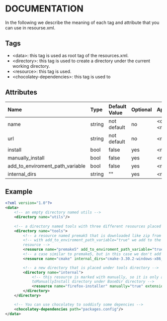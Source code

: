 # DOCUMENTATION

In the following we describe the meaning of each tag and attribute that you can use in resourse.xml.

## Tags
- \<data\>: this tag is used as root tag of the resources.xml.
- \<directory\>: this tag is used to create a directory under the current working directory. 
- \<resource\>: this tag is used.  
- \<chocolatey-dependencies\>: this tag is used to 

## Attributes

| Name                              | Type  | Default Value | Optional  | Appliable                     |
|:----------------------------------|:------|:--------------|:----------|:------------------------------|
|name                               |string | not default   | no        | \<directory\>,\<resource\>    |
|url                                |string | not default   | no        | \<resource\>                  |
|install                            |bool   | false         | yes       | \<resource\>                  |
|manually_install                   |bool   | false         | yes       | \<resource\>                  |
|add_to_enviroment_path_variable    |bool   | false         | yes       | \<resource\>                  |
|internal_dirs                      |string | ""            | yes       | \<resource\>                  |

## Example

``` XML
<?xml version="1.0"?>
<data>
    <!-- an empty directory named utils -->
    <directory name="utils"/>
    
    <!-- a directory named tools with three different resources placed in that -->
    <directory name="tools">
        <!-- a resource named premak5 that is downloaded like zip from the url, unzipped and placed under the tools directory -->
        <!-- with add_to_enviroment_path_variable="true" we add to the Path enviroment variable the path to this 
        resource -->
        <resource name="premake5" add_to_enviroment_path_variable="true" url="https://github.com/premake/premake-core/releases/download/v5.0.0-beta2/premake-5.0.0-beta2-windows.zip"/>
        <!-- a case similar to premake5, but in this case we don't add the path to the resource to the Path enviroment variable, we add an internal directory to the resource through internal_dirs attribute-->
        <resource name="cmake" internal_dirs="cmake-3.30.2-windows-x86_64" url="https://github.com/Kitware/CMake/releases/download/v3.30.2/cmake-3.30.2-windows-x86_64.zip"/>

        <!-- a new directory that is placed under tools directory -->
        <directory name="internal">
            <!-- this resource is marked with manually, so it is only an executable file that is put under the
            toManuallyInstall directory under BaseDir directory -->
            <resource name="firefox-installer" manually="true" extension="exe" url="https://download.mozilla.org/?product=firefox-stub&amp;os=win&amp;lang=it"/>
        </directory>
    </directory>

    <!-- You can use chocolatey to soddisfy some depencies -->
    <chocolatey-dependencies path="packages.config"/>
</data>
```